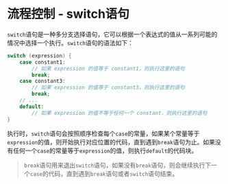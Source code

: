 # 流程控制 - switch语句

`switch`语句是一种多分支选择语句，它可以根据一个表达式的值从一系列可能的情况中选择一个执行。`switch`语句的语法如下：

```c
switch (expression) {
    case constant1:
        // 如果 expression 的值等于 constant1，则执行这里的语句
        break;
    case constant3:
        // 如果 expression 的值等于 constant3，则执行这里的语句
        break;
    // ...
    default:
        // 如果 expression 的值不等于任何一个 constant，则执行这里的语句
}
```

执行时，`switch`语句会按照顺序检查每个`case`的常量，如果某个常量等于`expression`的值，则开始执行对应位置的代码，直到遇到`break`语句为止。如果没有任何一个`case`的常量等于`expression`的值，则执行`default`的代码块。

> `break`语句用来退出`switch`语句，如果没有`break`语句，则会继续执行下一个`case`的代码，直到遇到`break`语句或者`switch`语句结束。